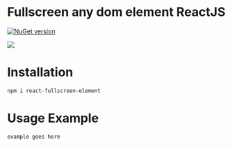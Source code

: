 #

# Fullscreen any dom element ReactJS

[![NuGet version](https://badge.fury.io/js/react-fullscreen-element.svg)](https://www.npmjs.com/package/react-js-snackbar)

![](https://media.giphy.com/media/L2r3TB3IKSV3c2SVPq/giphy.gif)

# Installation

```
npm i react-fullscreen-element
```

# Usage Example

```
example goes here
```

[build-badge]: https://img.shields.io/travis/user/repo/master.png?style=flat-square
[build]: https://travis-ci.org/user/repo
[npm-badge]: https://img.shields.io/npm/v/npm-package.png?style=flat-square
[npm]: https://www.npmjs.org/package/npm-package
[coveralls-badge]: https://img.shields.io/coveralls/user/repo/master.png?style=flat-square
[coveralls]: https://coveralls.io/github/user/repo
